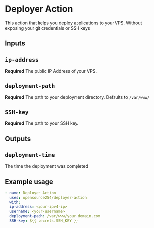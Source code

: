 # Deployer Action

This  action that helps you deploy applications to your VPS. Without exposing your git credentials or SSH keys

## Inputs

## `ip-address`

**Required** The public IP Address of your VPS.

## `deployment-path`

**Required** The path to your deployment directory. Defaults to `/var/www/`


## `SSH-key`

**Required** The path to your SSH key.

## Outputs

## `deployment-time`

The time the deployment was completed

## Example usage

```yml
- name: Deployer Action
  uses: opensource254/deployer-action
  with:
  ip-address: <your-ipv4-ip>
  username: <your-username>
  deployment-path: /var/www/your-domain.com
  SSH-key: ${{ secrets.SSH_KEY }}
```
